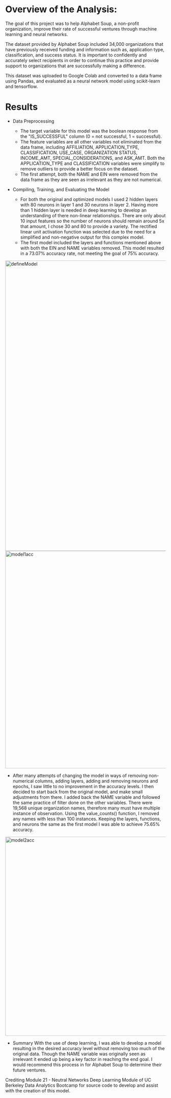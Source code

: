 # Overview of the Analysis: 

The goal of this project was to help Alphabet Soup, a non-profit organization, improve their rate of successful ventures through machine learning and neural networks. 

The dataset provided by Alphabet Soup included 34,000 organizations that have previously received funding and information such as, application type, classification, and success status. It is important to confidently and accurately select recipients in order to continue this practice and provide support to organizations that are successfully making a difference.

This dataset was uploaded to Google Colab and converted to a data frame using Pandas, and evaluated as a neural network model using scikit-learn and tensorflow.

# Results

* Data Preprocessing
    * The target variable for this model was the boolean response from the "IS_SUCCESSFUL" column (0 = not successful, 1 = successful).
    * The feature variables are all other variables not eliminated from the data frame, including AFFILIATION, APPLICATION_TYPE, CLASSIFICATION, USE_CASE, ORGANIZATION	STATUS, INCOME_AMT,        SPECIAL_CONSIDERATIONS, and ASK_AMT. Both the APPLICATION_TYPE and CLASSIFICATION variables were simplify to remove outliers to provide a better focus on the dataset.
    * The first attempt, both the NAME and EIN were removed from the data frame as they are seen as irrelevant as they are not numerical.

* Compiling, Training, and Evaluating the Model
    * For both the original and optimized models I used 2 hidden layers with 80 neurons in layer 1 and 30 neurons in layer 2. Having more than 1 hidden layer is needed in deep learning to develop an understanding of there non-linear relationships. There are only about 10 input features so the number of neurons should remain around 5x that amount, I chose 30 and 80 to provide a variety. The rectified linear unit activation function was selected due to the need for a simplified and non-negative output for this complex model.
    * The first model included the layers and functions mentioned above with both the EIN and NAME variables removed. This model resulted in a 73.07% accuracy rate, not meeting the goal of 75% accuracy. 

<img width="913" alt="defineModel" src="https://github.com/mhanson16/deep-learning-challenge/assets/119544491/fdf1ff13-c662-4995-8c05-7c8c3d4a8160">


   
<img width="684" alt="model1acc" src="https://github.com/mhanson16/deep-learning-challenge/assets/119544491/bab7c970-732f-417c-8bc1-e308f5d94cb3">

  

    
    
    
    
    
    
   * After many attempts of changing the model in ways of removing non-numerical columns, adding layers, adding and removing neurons and epochs, I saw little to no improvement in the accuracy levels. I then decided to start back from the original model, and make small adjustments from there. I added back the NAME variable and followed the same practice of filter done on the other variables. There were 19,568 unique organization names, therefore many must have multiple instance of observation. Using the value_counts() function, I removed any names with less than 100 instances. Keeping the layers, functions, and neurons the same as the first model I was able to achieve 75.65% accuracy.

<img width="626" alt="model2acc" src="https://github.com/mhanson16/deep-learning-challenge/assets/119544491/b8769147-f2e0-426c-825b-5fcf576f4ee5">

    
    
  


* Summary
    With the use of deep learning, I was able to develop a model resulting in the desired accuracy level without removing too much of the original data. Though the NAME variable was originally seen as irrelevant it ended up being a key factor in reaching the end goal. I would recommend this process in for Alphabet Soup to determine their future ventures.


Crediting Module 21 - Neutral Networks Deep Learning Module of UC Berkeley Data Analytics Bootcamp for source code to develop and assist with the creation of this model.
